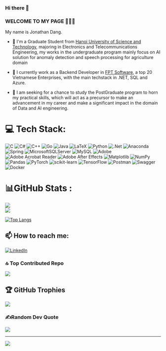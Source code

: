 ### Hi there 👋

### WELCOME TO MY PAGE 👋👋👋
My name is Jonathan Dang. 

- 🏫 I'm a Graduate Student from [Hanoi University of Science and Technology](https://hust.edu.vn/), majoring in Electronics and Telecommunications Engineering, my works in the undergraduate program mainly focus on AI solution for anomaly detection and speech processing for agriculture domain

- 🏢 I currently work as a Backend Developer in [FPT Software](https://fptsoftware.com/), a top 20 Vietnamese Enterprises, with the main techstack in .NET, SQL and Azure.

- 🚵 I am seeking for a chance to study the PostGraduate program to horn my practical skills, which will act as a precursor to make an advancement in my career and make a significant impact in the domain of Data and AI engineering.
# 💻 Tech Stack:
![C](https://img.shields.io/badge/c-%2300599C.svg?style=for-the-badge&logo=c&logoColor=white) ![C#](https://img.shields.io/badge/c%23-%23239120.svg?style=for-the-badge&logo=csharp&logoColor=white) ![C++](https://img.shields.io/badge/c++-%2300599C.svg?style=for-the-badge&logo=c%2B%2B&logoColor=white) ![Go](https://img.shields.io/badge/go-%2300ADD8.svg?style=for-the-badge&logo=go&logoColor=white) ![Java](https://img.shields.io/badge/java-%23ED8B00.svg?style=for-the-badge&logo=openjdk&logoColor=white) ![LaTeX](https://img.shields.io/badge/latex-%23008080.svg?style=for-the-badge&logo=latex&logoColor=white) ![Python](https://img.shields.io/badge/python-3670A0?style=for-the-badge&logo=python&logoColor=ffdd54) ![.Net](https://img.shields.io/badge/.NET-5C2D91?style=for-the-badge&logo=.net&logoColor=white) ![Anaconda](https://img.shields.io/badge/Anaconda-%2344A833.svg?style=for-the-badge&logo=anaconda&logoColor=white) ![Spring](https://img.shields.io/badge/spring-%236DB33F.svg?style=for-the-badge&logo=spring&logoColor=white) ![MicrosoftSQLServer](https://img.shields.io/badge/Microsoft%20SQL%20Server-CC2927?style=for-the-badge&logo=microsoft%20sql%20server&logoColor=white) ![MySQL](https://img.shields.io/badge/mysql-%2300000f.svg?style=for-the-badge&logo=mysql&logoColor=white) ![Adobe](https://img.shields.io/badge/adobe-%23FF0000.svg?style=for-the-badge&logo=adobe&logoColor=white) ![Adobe Acrobat Reader](https://img.shields.io/badge/Adobe%20Acrobat%20Reader-EC1C24.svg?style=for-the-badge&logo=Adobe%20Acrobat%20Reader&logoColor=white) ![Adobe After Effects](https://img.shields.io/badge/Adobe%20After%20Effects-9999FF.svg?style=for-the-badge&logo=Adobe%20After%20Effects&logoColor=white) ![Matplotlib](https://img.shields.io/badge/Matplotlib-%23ffffff.svg?style=for-the-badge&logo=Matplotlib&logoColor=black) ![NumPy](https://img.shields.io/badge/numpy-%23013243.svg?style=for-the-badge&logo=numpy&logoColor=white) ![Pandas](https://img.shields.io/badge/pandas-%23150458.svg?style=for-the-badge&logo=pandas&logoColor=white) ![PyTorch](https://img.shields.io/badge/PyTorch-%23EE4C2C.svg?style=for-the-badge&logo=PyTorch&logoColor=white) ![scikit-learn](https://img.shields.io/badge/scikit--learn-%23F7931E.svg?style=for-the-badge&logo=scikit-learn&logoColor=white) ![TensorFlow](https://img.shields.io/badge/TensorFlow-%23FF6F00.svg?style=for-the-badge&logo=TensorFlow&logoColor=white) ![Postman](https://img.shields.io/badge/Postman-FF6C37?style=for-the-badge&logo=postman&logoColor=white) ![Swagger](https://img.shields.io/badge/-Swagger-%23Clojure?style=for-the-badge&logo=swagger&logoColor=white) ![Docker](https://img.shields.io/badge/docker-%230db7ed.svg?style=for-the-badge&logo=docker&logoColor=white)

# 📊GitHub Stats :
![](https://github-readme-stats.vercel.app/api?username=husthunterpy01&theme=prussian&hide_border=false&include_all_commits=true&count_private=true)<br/>
![](https://github-readme-streak-stats.herokuapp.com/?user=husthunterpy01&theme=prussian&hide_border=false)<br/>

[![Top Langs](https://github-readme-stats.vercel.app/api/top-langs/?username=husthunterpy01&layout=donut&langs_count=10)](https://github.com/husthunterpy01/github-readme-stats)

## 📫 How to reach me: 
[![LinkedIn](https://img.shields.io/badge/LinkedIn-%230077B5.svg?logo=linkedin&logoColor=white)](https://linkedin.com/in/https://www.linkedin.com/in/minh-dang-tran-nhat-jonathan-dang-a19420251/) 
### 🔝 Top Contributed Repo
![](https://github-contributor-stats.vercel.app/api?username=husthunterpy01&limit=5&theme=cobalt2&combine_all_yearly_contributions=true)
## 🏆 GitHub Trophies
![](https://github-profile-trophy.vercel.app/?username=husthunterpy01&theme=tokyonight&no-frame=false&no-bg=false&margin-w=4)

### ✍️Random Dev Quote
![](https://quotes-github-readme.vercel.app/api?type=horizontal&theme=merko)

---
[![](https://visitcount.itsvg.in/api?id=husthunterpy01&icon=0&color=0)](https://visitcount.itsvg.in)



